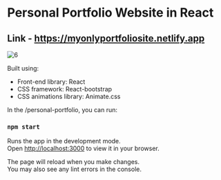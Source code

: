 # Personal Portfolio Website in React

## Link - https://myonlyportfoliosite.netlify.app
![6](https://user-images.githubusercontent.com/87563365/218070915-2752926f-c697-48cc-9638-64a47cc16060.jpg)


Built using:

- Front-end library: React
- CSS framework: React-bootstrap
- CSS animations library: Animate.css

In the /personal-portfolio, you can run:

### `npm start`

Runs the app in the development mode.\
Open [http://localhost:3000](http://localhost:3000) to view it in your browser.

The page will reload when you make changes.\
You may also see any lint errors in the console.




